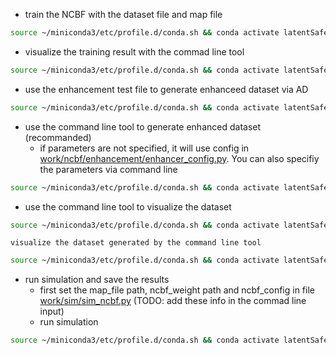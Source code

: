 + train the NCBF with the dataset file and map file
```bash
source ~/miniconda3/etc/profile.d/conda.sh && conda activate latentSafety && python /home/chengrui/wk/NCBFquickDemo/work/ncbf/training/train_ncbf.py --data /home/chengrui/wk/NCBFquickDemo/work/ncbf/maps/map_files/map1/training_data_safe_only_ad_enhanced.h5 --map /home/chengrui/wk/NCBFquickDemo/work/ncbf/maps/map_files/map1/map1.json --config large --output_dir /home/chengrui/wk/NCBFquickDemo/work/ncbf/weights/ad_enhanced_training --epochs 50
```

+ visualize the training result with the commad line tool
```bash
source ~/miniconda3/etc/profile.d/conda.sh && conda activate latentSafety &&  python /home/chengrui/wk/NCBFquickDemo/work/ncbf/training/ncbf_visualization_tool.py --checkpoint /home/chengrui/wk/NCBFquickDemo/work/ncbf/weights/ad_enhanced_training/best_model.pt --config /home/chengrui/wk/NCBFquickDemo/work/ncbf/weights/ad_enhanced_training/training_config.json --map /home/chengrui/wk/NCBFquickDemo/work/ncbf/maps/map_files/map1/map1.json --safety-radius 0.2 --resolution 100 --output /home/chengrui/wk/NCBFquickDemo/work/ncbf/weights/ad_enhanced_training/ncbf_visualization.png
```

+ use the enhancement test file to generate enhanceed dataset via AD
```bash
source ~/miniconda3/etc/profile.d/conda.sh && conda activate latentSafety && cd /home/chengrui/wk/NCBFquickDemo/work/ncbf/enhancement && python tests/create_enhanced_dataset.py
```

+ use the command line tool to generate enhanced dataset (recommanded)
  + if parameters are not specified, it will use config in [work/ncbf/enhancement/enhancer_config.py](work/ncbf/enhancement/enhancer_config.py). You can also specifiy the parameters via command line 
```bash 
source ~/miniconda3/etc/profile.d/conda.sh && conda activate latentSafety && python work/ncbf/enhancement/enhance_dataset.py --input-data /home/chengrui/wk/NCBFquickDemo/work/ncbf/maps/map_files/map1/training_data_safe_only.h5 --method ad --output /home/chengrui/wk/NCBFquickDemo/work/ncbf/enhancement/tests/ad_enhanced_default.h5
```

+ use the command line tool to visualize the dataset
```bash
source ~/miniconda3/etc/profile.d/conda.sh && conda activate latentSafety && cd /home/chengrui/wk/NCBFquickDemo/work/ncbf/maps && python visualize_training_data.py --training_data /home/chengrui/wk/NCBFquickDemo/work/ncbf/maps/map_files/map1/training_data_ad_enhanced.h5 --map /home/chengrui/wk/NCBFquickDemo/work/ncbf/maps/map_files/map1/map1.json --output /home/chengrui/wk/NCBFquickDemo/work/ncbf/maps/map_files/map1/ad_enhanced_visualization.png
```
    visualize the dataset generated by the command line tool
```bash
source ~/miniconda3/etc/profile.d/conda.sh && conda activate latentSafety && python work/ncbf/maps/visualize_training_data.py --training_data /home/chengrui/wk/NCBFquickDemo/work/ncbf/enhancement/tests/ad_enhanced_default.h5 --map /home/chengrui/wk/NCBFquickDemo/work/ncbf/maps/map_files/map1/map1.json --output /home/chengrui/wk/NCBFquickDemo/work/ncbf/enhancement/tests/ad_enhanced_visualization.png
```

+ run simulation and save the results
  + first set the map_file path, ncbf_weight path and ncbf_config in file [work/sim/sim_ncbf.py](work/sim/sim_ncbf.py) (TODO: add these info in the commad line input)
  + run simulation
```bash
source ~/miniconda3/etc/profile.d/conda.sh && conda activate latentSafety && python /home/chengrui/wk/NCBFquickDemo/work/sim/sim_ncbf.py --initial-x 2.0 --initial-y 7.0 --initial-theta 0.0 --goal-x 8.0 --goal-y 4.0 --save-path /home/chengrui/wk/NCBFquickDemo/work/sim/results/ad_enhanced_simulation.png
```